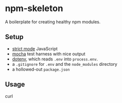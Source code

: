 # npm-skeleton

A boilerplate for creating healthy npm modules.

## Setup

- [strict mode](http://stackoverflow.com/questions/1335851/what-does-use-strict-do-in-javascript-and-what-is-the-reasoning-behind-it) JavaScript
- [mocha](visionmedia.github.io/mocha/) test harness with nice output
- [dotenv](https://github.com/bkeepers/dotenv), which reads `.env` into `process.env`.
- a `.gitignore` for `.env` and the `node_modules` directory
- a hollowed-out `package.json`

## Usage

curl

